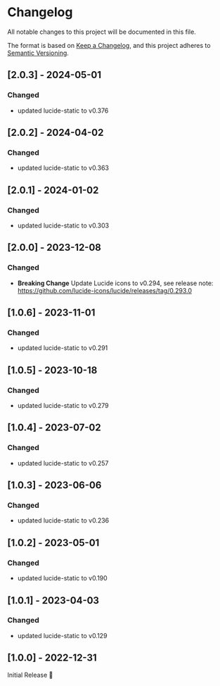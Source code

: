 # Changelog
All notable changes to this project will be documented in this file.

The format is based on [Keep a Changelog](https://keepachangelog.com/en/1.0.0/),
and this project adheres to [Semantic Versioning](https://semver.org/spec/v2.0.0.html).

## [2.0.3] - 2024-05-01
### Changed
- updated lucide-static to v0.376

## [2.0.2] - 2024-04-02
### Changed
- updated lucide-static to v0.363

## [2.0.1] - 2024-01-02
### Changed
- updated lucide-static to v0.303

## [2.0.0] - 2023-12-08
### Changed
- **Breaking Change** Update Lucide icons to v0.294,
  see release note: https://github.com/lucide-icons/lucide/releases/tag/0.293.0

## [1.0.6] - 2023-11-01
### Changed
- updated lucide-static to v0.291

## [1.0.5] - 2023-10-18
### Changed
- updated lucide-static to v0.279

## [1.0.4] - 2023-07-02
### Changed
- updated lucide-static to v0.257

## [1.0.3] - 2023-06-06
### Changed
- updated lucide-static to v0.236

## [1.0.2] - 2023-05-01
### Changed
- updated lucide-static to v0.190

## [1.0.1] - 2023-04-03
### Changed
- updated lucide-static to v0.129

## [1.0.0] - 2022-12-31
Initial Release 🎉
